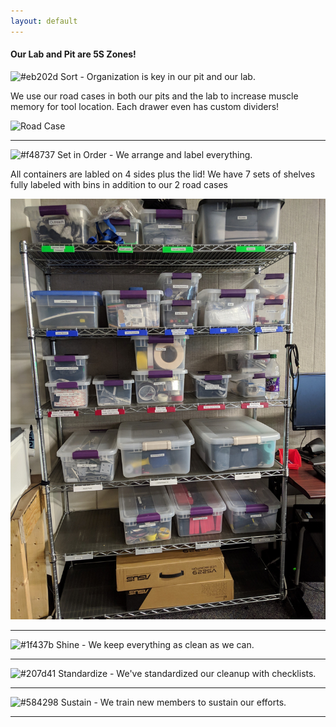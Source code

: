 ```yaml
---
layout: default
---
```


#### Our Lab and Pit are 5S Zones!

![#eb202d](https://placehold.it/15/eb202d/000000?text=+) Sort - Organization is key in our pit and our lab.

We use our road cases in both our pits and the lab to increase muscle memory for tool location. Each drawer even has custom dividers!

![Road Case](assets/images/cart.jpg)

* * *

![#f48737](https://placehold.it/15/f48737/000000?text=+) Set in Order - We arrange and label everything.

All containers are labled on 4 sides plus the lid! We have 7 sets of shelves fully labeled with bins in addition to our 2 road cases

![Stock Shelf](assets/images/shelf.jpg)


* * *

![#1f437b](https://placehold.it/15/1f437b/000000?text=+) Shine - We keep everything as clean as we can.


* * *

![#207d41](https://placehold.it/15/207d41/000000?text=+) Standardize - We've standardized our cleanup with checklists.


* * *

![#584298](https://placehold.it/15/584298/000000?text=+) Sustain - We train new members to sustain our efforts.

* * *

